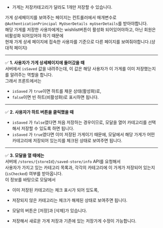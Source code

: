 - 가게는 저장카테고리가 달라도 1개만 저장할 수 있습니다.

가게 상세페이지를 보여주는 페이지는 컨트롤러에서 매개변수로 `@AuthenticationPrincipal MyUserDetails myUserDetails`를 받아야합니다.  
	해당 가게를 저장한 사용자에게는 wishlist버튼이 활성화 되어있어야하고,  아닌 회원은 비활성화 되어있어야 하기 때문에  
	현재 가게 상세 페이지에 접속한 사용자를 기준으로 다른 페이지를 보여줘야합니다.(상대적 페이지)  

---
✅ **1. 사용자가 가게 상세페이지에 들어갔을 때**  
서버에서 `isSaved` 값을 내려주는데, 이 값은 해당 사용자가 이 가게를 이미 저장했는지를 알려주는 역할을 합니다.  
그래서 프론트에서는
- `isSaved` 가 `true`이면 하트를 채운 상태(활성화)로,
- `false`이면 빈 하트(비활성화)로 표시하면 됩니다.
    

---

✅ **2. 사용자가 하트 버튼을 클릭했을 때**
- `isSaved` 가 `false`였다면 처음 저장하는 경우이므로, 모달을 열어 카테고리를 선택해서 저장할 수 있도록 하면 됩니다.
- `isSaved` 가 `true`였다면 이미 저장된 가게이기 때문에, 모달에서 해당 가게가 어떤 카테고리에 저장되어 있는지를 체크된 상태로 보여주면 됩니다.
    

---

✅ **3. 모달을 열 때에는**  
서버에 `/stores/{storeId}/saved-store/info` API를 요청해서  
사용자가 가지고 있는 카테고리 목록과, 각각의 카테고리에 이 가게가 저장되어 있는지(`isChecked`) 여부를 받아옵니다.  
이 정보를 바탕으로 모달에서
- 이미 저장된 카테고리는 체크 표시가 되어 있도록,
- 저장되지 않은 카테고리는 체크가 해제된 상태로 보여주면 됩니다.

- 모달의 버튼은 \[저장]과 \[삭제]가 있습니다.
- 저장해서 새로운 가게 저장과 기존에 있는 저장가게 수정이 가능합니다.